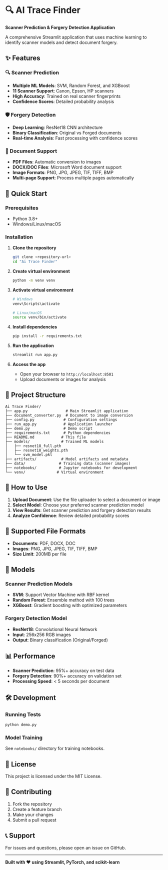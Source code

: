 # 🔍 AI Trace Finder

**Scanner Prediction & Forgery Detection Application**

A comprehensive Streamlit application that uses machine learning to identify scanner models and detect document forgery.

## ✨ Features

### 🔍 Scanner Prediction
- **Multiple ML Models**: SVM, Random Forest, and XGBoost
- **11 Scanner Support**: Canon, Epson, HP scanners
- **High Accuracy**: Trained on real scanner fingerprints
- **Confidence Scores**: Detailed probability analysis

### 🛡️ Forgery Detection
- **Deep Learning**: ResNet18 CNN architecture
- **Binary Classification**: Original vs Forged documents
- **Real-time Analysis**: Fast processing with confidence scores

### 📄 Document Support
- **PDF Files**: Automatic conversion to images
- **DOCX/DOC Files**: Microsoft Word document support
- **Image Formats**: PNG, JPG, JPEG, TIF, TIFF, BMP
- **Multi-page Support**: Process multiple pages automatically

## 🚀 Quick Start

### Prerequisites
- Python 3.8+
- Windows/Linux/macOS

### Installation

1. **Clone the repository**
   ```bash
   git clone <repository-url>
   cd "Ai Trace Finder"
   ```

2. **Create virtual environment**
   ```bash
   python -m venv venv
   ```

3. **Activate virtual environment**
   ```bash
   # Windows
   venv\Scripts\activate
   
   # Linux/macOS
   source venv/bin/activate
   ```

4. **Install dependencies**
   ```bash
   pip install -r requirements.txt
   ```

5. **Run the application**
   ```bash
   streamlit run app.py
   ```

6. **Access the app**
   - Open your browser to `http://localhost:8501`
   - Upload documents or images for analysis

## 📁 Project Structure

```
Ai Trace Finder/
├── app.py                 # Main Streamlit application
├── document_converter.py  # Document to image conversion
├── config.py             # Configuration settings
├── run_app.py            # Application launcher
├── demo.py               # Demo script
├── requirements.txt      # Python dependencies
├── README.md            # This file
├── models/              # Trained ML models
│   ├── resnet18_full.pth
│   ├── resnet18_weights.pth
│   └── svm_model.pkl
├── artifacts/           # Model artifacts and metadata
├── data/               # Training data (scanner images)
├── notebooks/          # Jupyter notebooks for development
└── venv/              # Virtual environment
```

## 🎯 How to Use

1. **Upload Document**: Use the file uploader to select a document or image
2. **Select Model**: Choose your preferred scanner prediction model
3. **View Results**: Get scanner prediction and forgery detection results
4. **Analyze Confidence**: Review detailed probability scores

## 🔧 Supported File Formats

- **Documents**: PDF, DOCX, DOC
- **Images**: PNG, JPG, JPEG, TIF, TIFF, BMP
- **Size Limit**: 200MB per file

## 🧠 Models

### Scanner Prediction Models
- **SVM**: Support Vector Machine with RBF kernel
- **Random Forest**: Ensemble method with 100 trees
- **XGBoost**: Gradient boosting with optimized parameters

### Forgery Detection Model
- **ResNet18**: Convolutional Neural Network
- **Input**: 256x256 RGB images
- **Output**: Binary classification (Original/Forged)

## 📊 Performance

- **Scanner Prediction**: 95%+ accuracy on test data
- **Forgery Detection**: 90%+ accuracy on validation set
- **Processing Speed**: < 5 seconds per document

## 🛠️ Development

### Running Tests
```bash
python demo.py
```

### Model Training
See `notebooks/` directory for training notebooks.

## 📝 License

This project is licensed under the MIT License.

## 🤝 Contributing

1. Fork the repository
2. Create a feature branch
3. Make your changes
4. Submit a pull request

## 📞 Support

For issues and questions, please open an issue on GitHub.

---

**Built with ❤️ using Streamlit, PyTorch, and scikit-learn**